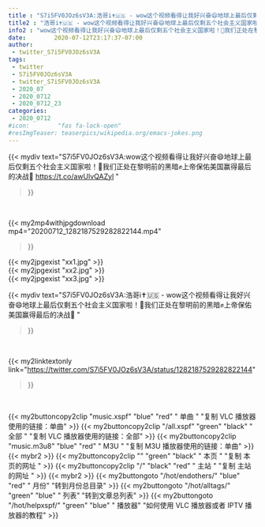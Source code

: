 ```yaml
---
title : "S7i5FV0JOz6sV3A:浩哥i✝️🇺🇸 - wow这个视频看得让我好兴奋😄地球上最后仅剩五个社会主义国家啦！👏我们正处在黎明前的黑暗✊上帝保佑美国赢得最后的决战👊 "
title2 : "浩哥i✝️🇺🇸 - wow这个视频看得让我好兴奋😄地球上最后仅剩五个社会主义国家啦！👏我们正处在黎明前的黑暗✊上帝保佑美国赢得最后的决战👊 "
info2 : "wow这个视频看得让我好兴奋😄地球上最后仅剩五个社会主义国家啦！👏我们正处在黎明前的黑暗✊上帝保佑美国赢得最后的决战👊 https://t.co/awUlvQAZyl "
date:        2020-07-12T23:17:37-07:00
author:
 - twitter_S7i5FV0JOz6sV3A
tags:
 - twitter
 - S7i5FV0JOz6sV3A
 - twitter_S7i5FV0JOz6sV3A
 - 2020_07
 - 2020_0712
 - 2020_0712_23
categories:
 - 2020_0712
#icon:        "fas fa-lock-open"
#resImgTeaser: teaserpics/wikipedia.org/emacs-jokes.png
---
```


{{< mydiv text="S7i5FV0JOz6sV3A:wow这个视频看得让我好兴奋😄地球上最后仅剩五个社会主义国家啦！👏我们正处在黎明前的黑暗✊上帝保佑美国赢得最后的决战👊 https://t.co/awUlvQAZyl "
>}}
<br>


{{< my2mp4withjpgdownload mp4="20200712_1282187529282822144.mp4"
>}}

{{< my2jpgexist "xx1.jpg" >}}<br>
{{< my2jpgexist "xx2.jpg" >}}<br>
{{< my2jpgexist "xx3.jpg" >}}<br>



{{< mydiv text="S7i5FV0JOz6sV3A:浩哥i✝️🇺🇸 - wow这个视频看得让我好兴奋😄地球上最后仅剩五个社会主义国家啦！👏我们正处在黎明前的黑暗✊上帝保佑美国赢得最后的决战👊 "
>}}
<br>

{{< my2linktextonly link="https://twitter.com/S7i5FV0JOz6sV3A/status/1282187529282822144"
>}}


<br>

{{< my2buttoncopy2clip "music.xspf"        "blue"   "red"    " 单曲 "  "复制 VLC 播放器使用的链接：单曲" >}} {{< my2buttoncopy2clip "/all.xspf"         "green"  "black"  " 全部 "  "复制 VLC 播放器使用的链接：全部" >}} {{< my2buttoncopy2clip "music.m3u8"        "blue"   "red"    " M3U  "    "复制 M3U 播放器使用的链接：单曲" >}} {{< mybr2 >}} {{< my2buttoncopy2clip ""                  "green"  "black"  " 本页 "    "复制 本页的网址 " >}} {{< my2buttoncopy2clip "/"                 "black"  "red"    " 主站 "    "复制 主站的网址 " >}} {{< mybr2 >}} {{< my2buttongoto      "/hot/endothers/"   "blue"   "red"    " 月份"   "转到月份总目录" >}} {{< my2buttongoto      "/hot/alltags/"     "green"  "blue"   " 列表"   "转到文章总列表" >}} {{< my2buttongoto      "/hot/helpxspf/"    "green"  "blue"   " 播放器" "如何使用 VLC 播放器或者 IPTV 播放器的教程" >}} 
